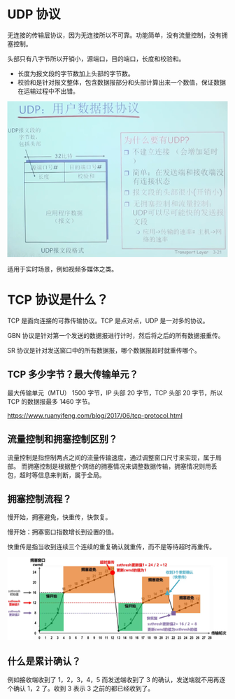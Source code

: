 # UDP 协议

无连接的传输层协议，因为无连接所以不可靠。功能简单，没有流量控制，没有拥塞控制。

头部只有八字节所以开销小，源端口，目的端口，长度和校验和。

* 长度为报文段的字节数加上头部的字节数。
* 校验和是针对报文整体，包含数据报部分和头部计算出来一个数值，保证数据在运输过程中不出错。

![](image/cn/1645001321881.png)

适用于实时场景，例如视频多媒体之类。

# TCP 协议是什么？

TCP 是面向连接的可靠传输协议。TCP 是点对点，UDP 是一对多的协议。

GBN 协议是针对第一个发送的数据报进行计时，然后将之后的所有数据报重传。

SR 协议是针对发送窗口中的所有数据报，哪个数据报超时就重传哪个。

## TCP 多少字节？最大传输单元？

最大传输单元（MTU） 1500 字节，IP 头部 20 字节，TCP 头部 20 字节，所以 TCP 的数据报最多 1460 字节。

https://www.ruanyifeng.com/blog/2017/06/tcp-protocol.html

## 流量控制和拥塞控制区别？

流量控制是指控制两点之间的流量传输速度，通过调整窗口尺寸来实现，属于局部。
而拥塞控制是根据整个网络的拥塞情况来调整数据传输，拥塞情况则用丢包，超时等信息来判断，属于全局。

## 拥塞控制流程？

慢开始，拥塞避免，快重传，快恢复。

慢开始：拥塞窗口指数增长到设置的值。

快重传是指当收到连续三个连续的重复确认就重传，而不是等待超时再重传。

![](image/cn/1645282587821.png)

## 什么是累计确认？

例如接收端收到了 1，2，3，4，5 而发送端收到了 3 的确认，发送端就不用再逐个确认 1，2 了。收到 3 表示 3 之前的都已经收到了。



